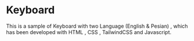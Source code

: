 # Keyboard
This is a sample of Keyboard with two Language (English &amp; Pesian) , which has been developed with HTML , CSS , TailwindCSS and Javascript.
